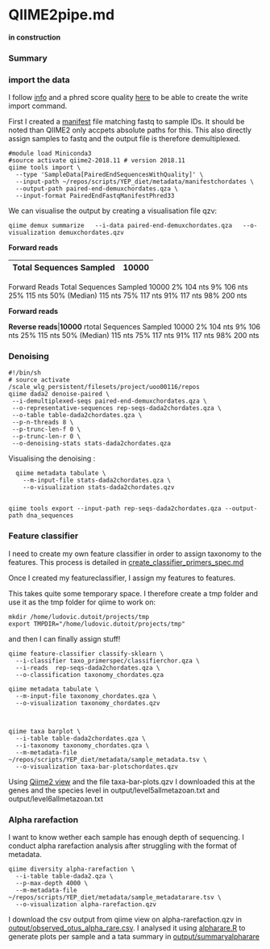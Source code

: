 # QIIME2pipe.md

**in construction**

### Summary

### import the data

I follow [info](https://docs.qiime2.org/2018.11/tutorials/importing/#manifest-file) and a phred score quality [here](https://www.drive5.com/usearch/manual/quality_score.html) to be able to create the write import command.

First I created a [manifest](metadata/manifest) file matching fastq to sample IDs. It should be noted than QIIME2 only accpets absolute paths for this. This also directly assign samples to fastq and the output file is therefore demultiplexed.

```
#module load Miniconda3
#source activate qiime2-2018.11 # version 2018.11
qiime tools import \
  --type 'SampleData[PairedEndSequencesWithQuality]' \
  --input-path ~/repos/scripts/YEP_diet/metadata/manifestchordates \
  --output-path paired-end-demuxchordates.qza \
  --input-format PairedEndFastqManifestPhred33
```
We can visualise the output by creating a visualisation file qzv:


```
qiime demux summarize   --i-data paired-end-demuxchordates.qza   --o-visualization demuxchordates.qzv
```


**Forward reads**


**Total Sequences Sampled**|**10000**
:-----:|:-----:
Forward Reads
Total Sequences Sampled 10000
2%  104 nts
9%  106 nts
25% 115 nts
50% (Median)  115 nts
75% 117 nts
91% 117 nts
98% 200 nts

**Forward reads**


**Reverse reads**|**10000**
rtotal Sequences Sampled  10000
2%  104 nts
9%  106 nts
25% 115 nts
50% (Median)  115 nts
75% 117 nts
91% 117 nts
98% 200 nts

### Denoising

```
#!/bin/sh
# source activate /scale_wlg_persistent/filesets/project/uoo00116/repos
qiime dada2 denoise-paired \
 --i-demultiplexed-seqs paired-end-demuxchordates.qza \
 --o-representative-sequences rep-seqs-dada2chordates.qza \
 --o-table table-dada2chordates.qza \
 --p-n-threads 8 \
 --p-trunc-len-f 0 \
 --p-trunc-len-r 0 \
 --o-denoising-stats stats-dada2chordates.qza 
```

Visualising the denoising :


```
  qiime metadata tabulate \
    --m-input-file stats-dada2chordates.qza \
    --o-visualization stats-dada2chordates.qzv


qiime tools export --input-path rep-seqs-dada2chordates.qza --output-path dna_sequences
```


### Feature classifier

I need to create my own feature classifier in order to assign taxonomy to the features. This process is detailed in [create_classifier_primers_spec.md](create_classifier_primers_spec.md)


Once I created my featureclassifier, I assign my features to features.

 This takes quite some temporary space. I therefore create a tmp folder and use it as the tmp folder for qiime to work on:

```
mkdir /home/ludovic.dutoit/projects/tmp
export TMPDIR="/home/ludovic.dutoit/projects/tmp"
```

and then  I can finally assign stuff!


```
qiime feature-classifier classify-sklearn \
  --i-classifier taxo_primerspec/classifierchor.qza \
  --i-reads  rep-seqs-dada2chordates.qza \
  --o-classification taxonomy_chordates.qza

qiime metadata tabulate \
  --m-input-file taxonomy_chordates.qza \
  --o-visualization taxonomy_chordates.qzv



qiime taxa barplot \
  --i-table table-dada2chordates.qza \
  --i-taxonomy taxonomy_chordates.qza \
  --m-metadata-file ~/repos/scripts/YEP_diet/metadata/sample_metadata.tsv \
  --o-visualization taxa-bar-plotschordates.qzv
```

Using [Qiime2 view](https://view.qiime2.org) and the file taxa-bar-plots.qzv I downloaded this at the genes and the species level in output/level5allmetazoan.txt and output/level6allmetazoan.txt

### Alpha rarefaction


I want to know wether each sample has enough depth of sequencing. I conduct alpha rarefaction analysis after struggling with the format of metadata.

```
qiime diversity alpha-rarefaction \
  --i-table table-dada2.qza \
  --p-max-depth 4000 \
  --m-metadata-file  ~/repos/scripts/YEP_diet/metadata/sample_metadatarare.tsv \
  --o-visualization alpha-rarefaction.qzv
 ```

 I download the csv output from qiime view on alpha-rarefaction.qzv in [output/observed_otus_alpha_rare.csv](output/observed_otus_alpha_rare.csv). I analysed it using [alpharare.R](alpharare.R) to generate plots per sample and a tata summary in [output/summaryalpharare](output/summaryalpharare)